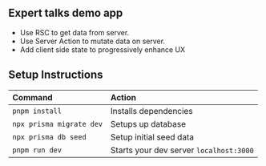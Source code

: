 ## Expert talks demo app

- Use RSC to get data from server.
- Use Server Action to mutate data on server.
- Add client side state to progressively enhance UX


## Setup Instructions


  | Command                   | Action                                           |
  |:--------------------------|:-------------------------------------------------|
  | `pnpm install`            | Installs dependencies                            |
  | `npx prisma migrate dev`  | Setups up database                               |
  | `npx prisma db seed`      | Setup initial seed data                          |
  | `pnpm run dev`            | Starts your dev server `localhost:3000`          |

